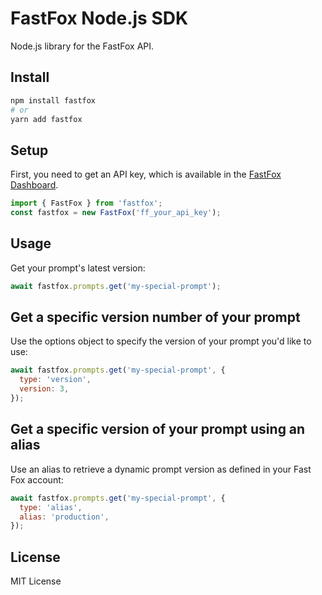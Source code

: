 # FastFox Node.js SDK

Node.js library for the FastFox API.

## Install

```bash
npm install fastfox
# or
yarn add fastfox
```

## Setup

First, you need to get an API key, which is available in the [FastFox Dashboard](https://fastfox.ai).

```js
import { FastFox } from 'fastfox';
const fastfox = new FastFox('ff_your_api_key');
```

## Usage

Get your prompt's latest version:

```js
await fastfox.prompts.get('my-special-prompt');
```

## Get a specific version number of your prompt

Use the options object to specify the version of your prompt you'd like to use:

```js
await fastfox.prompts.get('my-special-prompt', {
  type: 'version',
  version: 3,
});
```

## Get a specific version of your prompt using an alias

Use an alias to retrieve a dynamic prompt version as defined in your Fast Fox account:

```js
await fastfox.prompts.get('my-special-prompt', {
  type: 'alias',
  alias: 'production',
});
```

## License

MIT License
